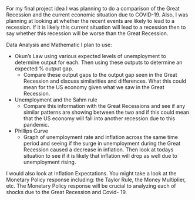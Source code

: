 For my final project idea I was planning to do a comparison of the Great Recession and the current economic situation due to COVID-19. Also, I was planning at looking at whether the recent events are likely to lead to a recession. If it is likely this current situation will lead to a recession then to say  whether this recession will be worse than the Great Recession.

Data Analysis and Mathematic I plan to use:

- Okun’s Law using various expected levels of unemployment to determine output for each. Then using these outputs to determine an expected % output gap.
  - Compare these output gaps to the output gap seen in the Great Recession and discuss similarities and differences. What this could mean for the US economy given what we saw in the Great Recession.
- Unemployment and the Sahm rule
  - Compare this information with the Great Recessions and see if any similar patterns are showing between the two and if this could mean that the US economy will fall into another recession due to this pandemic.
- Phillips Curve
  - Graph of unemployment rate and inflation across the same time period and seeing if the surge in unemployment during the Great Recession caused a decrease in inflation. Then look at todays situation to see if it is likely that inflation will drop as well due to unemployment rising.

I would also look at Inflation Expectations. You might take a look at  the Monetary Policy response including: the Taylor Rule, the Money  Multiplier, etc. The Monetary Policy response will be crucial to  analyzing each of shocks due to the Great Recession and Covid- 19.